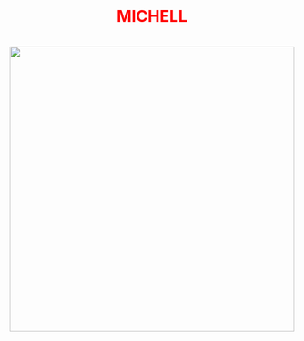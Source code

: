 <HTML>
<HEAD>
<TITLE>PAGINA 1 /2025</TITLE>
</HEAD>

<BODY Background="color:blue" style="color:red">
<BR>
<CENTER>
<H1 style="color:red"> MICHELL </H1>
<BR>
<IMG SRC="https://img.freepik.com/vector-premium/creatividad-informatica-educacion-escolar-linea_24640-57862.jpg?w=1060" WIDH="500" HEIGHT="500">
</CENTER>
</BODY>
</HTML>
